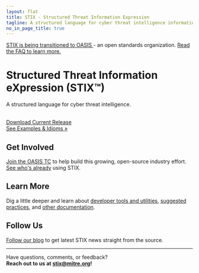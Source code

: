```yaml
---
layout: flat
title: STIX - Structured Threat Information Expression
tagline: A structured language for cyber threat intelligence information
no_in_page_title: true
---
```


<div class="alert alert-warning text-center" role="alert">
  <a href="https://www.oasis-open.org/committees/tc_home.php?wg_abbrev=cti" class="alert-link">
  STIX is being transitioned to OASIS </a>
  - an open standards organization.
  <a href="https://stixproject.github.io/oasis-faq.pdf" class="alert-link">
  Read the FAQ to learn more.</a>
</div>

<div class="jumbotron">
  <h1>Structured Threat Information eXpression (STIX™)</h1>
  <p>A structured language for cyber threat intelligence.</p>
  <br />
  <div class="row">
    <div class="col-md-6 text-center">
      <a class="btn btn-primary btn-lg" role="button" href="http://stix.mitre.org/language/version{{site.current_version}}/stix_v{{site.current_version}}_offline.zip">Download Current Release <span class="glyphicon glyphicon-download-alt"></span></a>
    </div>
    <div class="col-md-6 text-center">
      <a class="btn btn-primary btn-lg" role="button" href="/documentation/idioms">See Examples &amp; Idioms »</a>
    </div>
  </div>
</div>

<div class="row">
  <div class="col-md-4 text-center">
    <h2>Get Involved</h2>
    <p><a href="https://www.oasis-open.org/committees/tc_home.php?wg_abbrev=cti">Join the OASIS TC</a> to help build this growing, open-source industry effort. <a href="/supporters">See who's already</a> using STIX.</p>
  </div>
  <div class="col-md-4 text-center">
    <h2>Learn More</h2>
    <p>Dig a little deeper and learn about <a href="/documentation/utilities/">developer tools and utilities<a>, <a href="/documentation/suggested-practices">suggested practices</a>, and <a href="/documentation">other documentation</a>.</p>
  </div>
  <div class="col-md-4 text-center">
    <h2>Follow Us</h2>
    <p><a href="/blog">Follow our blog</a> to get latest STIX news straight from the source.</p>
  </div>
</div>

<hr />

<p class="lead text-center">
	Have questions, comments, or feedback?
	<br/>
	<strong>Reach out to us at <a href="mailto:stix@mitre.org">stix@mitre.org</a>!</strong>
</p>
